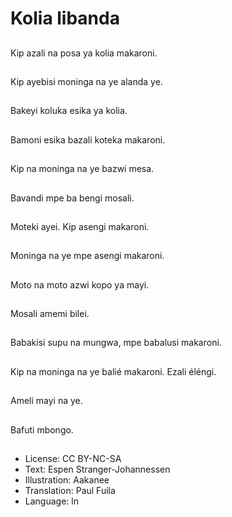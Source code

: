 # Kolia libanda

##
Kip azali na posa ya kolia makaroni.

##
Kip ayebisi moninga na ye alanda ye.

##
Bakeyi koluka esika ya kolia.

##
Bamoni esika bazali koteka makaroni.

##
Kip na moninga na ye bazwi mesa.

##
Bavandi mpe ba bengi mosali.

##
Moteki ayei. Kip asengi makaroni.

##
Moninga na ye mpe asengi makaroni.

##
Moto na moto azwi kopo ya mayi.

##
Mosali amemi bilei.

##
Babakisi supu na mungwa, mpe babalusi makaroni.

##
Kip na moninga na ye balié makaroni. Ezali éléngi.

##
Ameli mayi na ye.

##
Bafuti mbongo.

##
* License: CC BY-NC-SA
* Text: Espen Stranger-Johannessen
* Illustration: Aakanee
* Translation: Paul Fuila
* Language: ln
